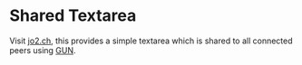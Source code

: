 # Shared Textarea

Visit [jo2.ch](https://jo2.ch), this provides a simple textarea which is shared to all connected peers using [GUN](https://gun.eco/).
